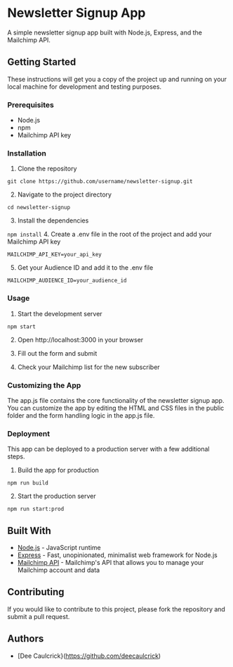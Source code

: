 # Newsletter Signup App
A simple newsletter signup app built with Node.js, Express, and the Mailchimp API.

## Getting Started
These instructions will get you a copy of the project up and running on your local machine for development and testing purposes.

### Prerequisites
- Node.js
- npm
- Mailchimp API key

### Installation
1. Clone the repository

`git clone https://github.com/username/newsletter-signup.git`

2. Navigate to the project directory

`cd newsletter-signup`

3. Install the dependencies

`npm install`
4. Create a .env file in the root of the project and add your Mailchimp API key

`MAILCHIMP_API_KEY=your_api_key`

5. Get your Audience ID and add it to the .env file

`MAILCHIMP_AUDIENCE_ID=your_audience_id`

### Usage
1. Start the development server

`npm start`

2. Open http://localhost:3000 in your browser

3. Fill out the form and submit

4. Check your Mailchimp list for the new subscriber

### Customizing the App
The app.js file contains the core functionality of the newsletter signup app. You can customize the app by editing the HTML and CSS files in the public folder and the form handling logic in the app.js file.

### Deployment
This app can be deployed to a production server with a few additional steps.

1. Build the app for production

`npm run build`

2. Start the production server

`npm run start:prod`

## Built With
- [Node.js](https://nodejs.org/) - JavaScript runtime
- [Express](https://expressjs.com/) - Fast, unopinionated, minimalist web framework for Node.js
- [Mailchimp API](https://developer.mailchimp.com/docs/mailchimp-api-3/) - Mailchimp's API that allows you to manage your Mailchimp account and data

## Contributing
If you would like to contribute to this project, please fork the repository and submit a pull request.

## Authors
- [Dee Caulcrick}(https://github.com/deecaulcrick)
